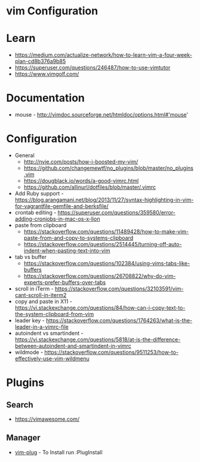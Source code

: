 vim Configuration
===

# Learn
* https://medium.com/actualize-network/how-to-learn-vim-a-four-week-plan-cd8b376a9b85
* https://superuser.com/questions/246487/how-to-use-vimtutor
* https://www.vimgolf.com/

# Documentation
* mouse - http://vimdoc.sourceforge.net/htmldoc/options.html#'mouse'

# Configuration
* General
  * http://nvie.com/posts/how-i-boosted-my-vim/
  * https://github.com/changemewtf/no_plugins/blob/master/no_plugins.vim
  * https://dougblack.io/words/a-good-vimrc.html
  * https://github.com/allinurl/dotfiles/blob/master/.vimrc
* Add Ruby support - https://blog.arangamani.net/blog/2013/11/27/syntax-highlighting-in-vim-for-vagrantfile-gemfile-and-berksfile/
* crontab editing - https://superuser.com/questions/359580/error-adding-cronjobs-in-mac-os-x-lion
* paste from clipboard
  * https://stackoverflow.com/questions/11489428/how-to-make-vim-paste-from-and-copy-to-systems-clipboard
  * https://stackoverflow.com/questions/2514445/turning-off-auto-indent-when-pasting-text-into-vim
* tab vs buffer
  * https://stackoverflow.com/questions/102384/using-vims-tabs-like-buffers
  * https://stackoverflow.com/questions/26708822/why-do-vim-experts-prefer-buffers-over-tabs
* scroll in iTerm - https://stackoverflow.com/questions/32103591/vim-cant-scroll-in-iterm2
* copy and paste in X11 - https://vi.stackexchange.com/questions/84/how-can-i-copy-text-to-the-system-clipboard-from-vim
* leader key - https://stackoverflow.com/questions/1764263/what-is-the-leader-in-a-vimrc-file
* autoindent vs smartindent - https://vi.stackexchange.com/questions/5818/at-is-the-difference-between-autoindent-and-smartindent-in-vimrc
* wildmode - https://stackoverflow.com/questions/9511253/how-to-effectively-use-vim-wildmenu

# Plugins

## Search
* https://vimawesome.com/

## Manager
* [vim-plug](https://github.com/junegunn/vim-plug) - To Install run :PlugInstall
